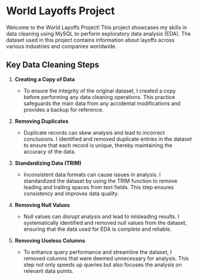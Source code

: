 # World Layoffs Project

Welcome to the World Layoffs Project! This project showcases my skills in data cleaning using MySQL to perform exploratory data analysis (EDA). The dataset used in this project contains information about layoffs across various industries and companies worldwide. 

## Key Data Cleaning Steps

1. **Creating a Copy of Data**
   - To ensure the integrity of the original dataset, I created a copy before performing any data cleaning operations. This practice safeguards the main data from any accidental modifications and provides a backup for reference.

2. **Removing Duplicates**
   - Duplicate records can skew analysis and lead to incorrect conclusions. I identified and removed duplicate entries in the dataset to ensure that each record is unique, thereby maintaining the accuracy of the data.

3. **Standardizing Data (TRIM)**
   - Inconsistent data formats can cause issues in analysis. I standardized the dataset by using the TRIM function to remove leading and trailing spaces from text fields. This step ensures consistency and improves data quality.

4. **Removing Null Values**
   - Null values can disrupt analysis and lead to misleading results. I systematically identified and removed null values from the dataset, ensuring that the data used for EDA is complete and reliable.

5. **Removing Useless Columns**
   - To enhance query performance and streamline the dataset, I removed columns that were deemed unnecessary for analysis. This step not only speeds up queries but also focuses the analysis on relevant data points.

